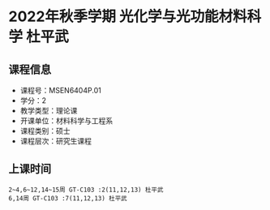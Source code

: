 # 2022年秋季学期 光化学与光功能材料科学 杜平武






## 课程信息

- 课程号：MSEN6404P.01
- 学分：2
- 教学类型：理论课
- 开课单位：材料科学与工程系
- 课程类别：硕士
- 课程层次：研究生课程

## 上课时间

```
2~4,6~12,14~15周 GT-C103 :2(11,12,13) 杜平武
6,14周 GT-C103 :7(11,12,13) 杜平武
```

